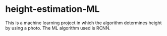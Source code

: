 # height-estimation-ML
This is a machine learning project in which the algorithm determines height by using a photo. The ML algorithm used is RCNN.
